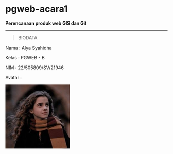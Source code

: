 # pgweb-acara1

**Perencanaan produk web GIS dan Git**

---

> BIODATA

Nama : Alya Syahidha

Kelas : PGWEB - B

NIM : 22/505809/SV/21946

Avatar :

![Avatar](img/Hermione.jpg)